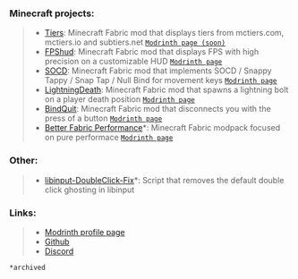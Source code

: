 ### Minecraft projects:  
> - [Tiers](https://github.com/Flavio6561/Tiers): Minecraft Fabric mod that displays tiers from mctiers.com, mctiers.io and subtiers.net [`Modrinth page (soon)`](https://modrinth.com/mod/tiers)  
> - [FPShud](https://github.com/Flavio6561/FPShud): Minecraft Fabric mod that displays FPS with high precision on a customizable HUD [`Modrinth page`](https://modrinth.com/mod/fpshud)  
> - [SOCD](https://github.com/Flavio6561/SOCD): Minecraft Fabric mod that implements SOCD / Snappy Tappy / Snap Tap / Null Bind for movement keys [`Modrinth page`](https://modrinth.com/mod/socd)  
> - [LightningDeath](https://github.com/Flavio6561/LightningDeath): Minecraft Fabric mod that spawns a lightning bolt on a player death position [`Modrinth page`](https://modrinth.com/mod/lightningdeath)  
> - [BindQuit](https://github.com/Flavio6561/BindQuit): Minecraft Fabric mod that disconnects you with the press of a button [`Modrinth page`](https://modrinth.com/mod/bindquit)  
> - [Better Fabric Performance](https://github.com/Flavio6561/Better-Fabric-Performance)*: Minecraft Fabric modpack focused on pure performace [`Modrinth page`](https://modrinth.com/modpack/better-fabric-performance)  
### Other:  
> - [libinput-DoubleClick-Fix](https://github.com/Flavio6561/libinput-DoubleClick-Fix)*: Script that removes the default double click ghosting in libinput  
### Links:  
> - [Modrinth profile page](https://modrinth.com/user/Flavio6561)  
> - [Github](https://github.com/Flavio6561)  
> - [Discord](https://discordapp.com/users/715189608085716992)  
  
  
`*archived`
